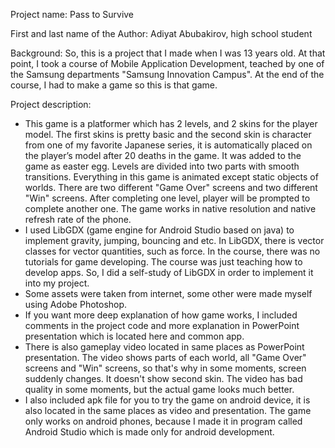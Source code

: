 Project name: Pass to Survive

First and last name of the Author: Adiyat Abubakirov, high school student

Background: So, this is a project that I made when I was 13 years old. At that point, I took a course of Mobile Application Development, teached by one of the Samsung departments "Samsung Innovation Campus". At the end of the course, I had to make a game so this is that game. 

Project description:
- This game is a platformer which has 2 levels, and 2 skins for the player model. The first skins is pretty basic and the second skin is character from one of my favorite Japanese series, it is automatically placed on the player’s model after 20 deaths in the game. It was added to the game as easter egg. Levels are divided into two parts with smooth transitions. Everything in this game is animated except static objects of worlds. There are two different "Game Over" screens and two different "Win" screens. After completing one level, player will be prompted to complete another one. The game works in native resolution and native refresh rate of the phone.
- I used LibGDX (game engine for Android Studio based on java) to implement gravity, jumping, bouncing and etc. In LibGDX, there is vector classes for vector quantities, such as force. In the course, there was no tutorials for game developing. The course was just teaching how to develop apps. So, I did a self-study of LibGDX in order to implement it into my project.
- Some assets were taken from internet, some other were made myself using Adobe Photoshop.
- If you want more deep explanation of how game works, I included comments in the project code and more explanation in PowerPoint presentation which is located here and common app.
- There is also gameplay video located in same places as PowerPoint presentation. The video shows parts of each world, all "Game Over" screens and "Win" screens, so that's why in some moments, screen suddenly changes. It doesn't show second skin. The video has bad quality in some moments, but the actual game looks much better.
- I also included apk file for you to try the game on android device, it is also located in the same places as video and presentation. The game only works on android phones, because I made it in program called Android Studio which is made only for android development.
